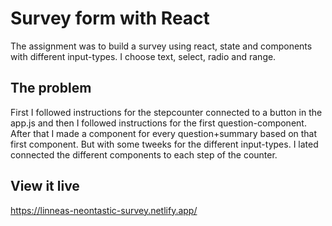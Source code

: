 # Survey form with React

The assignment was to build a survey using react, state and components with different input-types. I choose text, select, radio and range.

## The problem
First I followed instructions for the stepcounter connected to a button in the app.js and then I followed instructions for the first question-component. After that I made a component for every question+summary based on that first component. But with some tweeks for the different input-types. 
I lated connected the different components to each step of the counter. 
## View it live

https://linneas-neontastic-survey.netlify.app/
